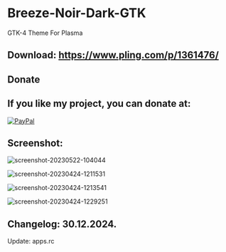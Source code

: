 # Breeze-Noir-Dark-GTK
GTK-4 Theme For Plasma

Download: https://www.pling.com/p/1361476/
------------------------------------------


<html>
  <head>
    <meta charset="utf-8" />
  </head>
  <body>
    <h2>Donate</h2>
    <h2>If you like my project, you can donate at:</h2>
    <a href="https://www.paypal.com/paypalme/VesnaLazic">
    <img src="PayPal.png" alt="PayPal" />
    </a>
  </body>
</html>


Screenshot:
-----------

![screenshot-20230522-104044](https://github.com/user-attachments/assets/3cefba70-6aba-4262-a595-6dc9374bd24b)

![screenshot-20230424-1211531](https://github.com/user-attachments/assets/5f95424c-fc8c-433e-9586-dea519eecadf)

![screenshot-20230424-1213541](https://github.com/user-attachments/assets/06bd9370-40b9-4e63-815c-51fe5c8dfc0e)

![screenshot-20230424-1229251](https://github.com/user-attachments/assets/16474bd3-c63d-4565-a1a7-cfc47a86976b)

Changelog: 30.12.2024.
-----------------------

Update: apps.rc
